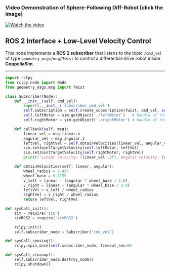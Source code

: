 ### Video Demonstration of Sphere-Following Diff-Robot [click the image]

[![Watch the video](https://img.youtube.com/vi/rvQTukPbEp0/maxresdefault.jpg)](https://youtu.be/rvQTukPbEp0 )


## ROS 2 Interface + Low-Level Velocity Control

This node implements a **ROS 2 subscriber** that listens to the topic `/cmd_vel` of type `geometry_msgs/msg/Twist` to control a differential-drive robot inside **CoppeliaSim**.

---

```python
import rclpy
from rclpy.node import Node
from geometry_msgs.msg import Twist

class Subscriber(Node):
    def __init__(self, cmd_vel):
        super().__init__('subscriber_cmd_vel')
        self.subscription = self.create_subscription(Twist, cmd_vel, self.callback, 10)
        self.leftMotor = sim.getObject('./leftMotor')   # Handle of the left motor
        self.rightMotor = sim.getObject('./rightMotor') # Handle of the right motor

    def callback(self, msg):
        linear_vel = msg.linear.x
        angular_vel = msg.angular.z
        leftVel, rightVel = self.obtainVelocities(linear_vel, angular_vel)
        sim.setJointTargetVelocity(self.leftMotor, leftVel)
        sim.setJointTargetVelocity(self.rightMotor, rightVel)
        print(f'Linear velocity: {linear_vel:.2f}, Angular velocity: {angular_vel:.2f}')

    def obtainVelocities(self, linear, angular):
        wheel_radius = 0.097
        wheel_base = 0.1155
        v_left = linear - (angular * wheel_base / 2.0)
        v_right = linear + (angular * wheel_base / 2.0)
        leftVel = v_left / wheel_radius
        rightVel = v_right / wheel_radius
        return leftVel, rightVel

def sysCall_init():
    sim = require('sim')
    simROS2 = require('simROS2')

    rclpy.init()
    self.subscriber_node = Subscriber('cmd_vel')

def sysCall_sensing():
    rclpy.spin_once(self.subscriber_node, timeout_sec=0)

def sysCall_cleanup():
    self.subscriber_node.destroy_node()
    rclpy.shutdown()
```



